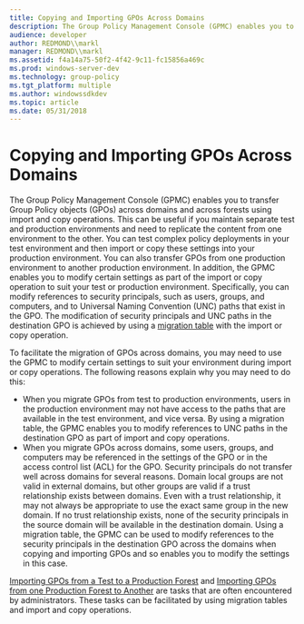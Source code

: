```yaml
---
title: Copying and Importing GPOs Across Domains
description: The Group Policy Management Console (GPMC) enables you to transfer Group Policy objects (GPOs) across domains and across forests using import and copy operations.
audience: developer
author: REDMOND\\markl
manager: REDMOND\\markl
ms.assetid: f4a14a75-50f2-4f42-9c11-fc15856a469c
ms.prod: windows-server-dev
ms.technology: group-policy
ms.tgt_platform: multiple
ms.author: windowssdkdev
ms.topic: article
ms.date: 05/31/2018
---
```


# Copying and Importing GPOs Across Domains

The Group Policy Management Console (GPMC) enables you to transfer Group Policy objects (GPOs) across domains and across forests using import and copy operations. This can be useful if you maintain separate test and production environments and need to replicate the content from one environment to the other. You can test complex policy deployments in your test environment and then import or copy these settings into your production environment. You can also transfer GPOs from one production environment to another production environment. In addition, the GPMC enables you to modify certain settings as part of the import or copy operation to suit your test or production environment. Specifically, you can modify references to security principals, such as users, groups, and computers, and to Universal Naming Convention (UNC) paths that exist in the GPO. The modification of security principals and UNC paths in the destination GPO is achieved by using a [migration table](using-migration-tables.md) with the import or copy operation.

To facilitate the migration of GPOs across domains, you may need to use the GPMC to modify certain settings to suit your environment during import or copy operations. The following reasons explain why you may need to do this:

-   When you migrate GPOs from test to production environments, users in the production environment may not have access to the paths that are available in the test environment, and vice versa. By using a migration table, the GPMC enables you to modify references to UNC paths in the destination GPO as part of import and copy operations.
-   When you migrate GPOs across domains, some users, groups, and computers may be referenced in the settings of the GPO or in the access control list (ACL) for the GPO. Security principals do not transfer well across domains for several reasons. Domain local groups are not valid in external domains, but other groups are valid if a trust relationship exists between domains. Even with a trust relationship, it may not always be appropriate to use the exact same group in the new domain. If no trust relationship exists, none of the security principals in the source domain will be available in the destination domain. Using a migration table, the GPMC can be used to modify references to the security principals in the destination GPO across the domains when copying and importing GPOs and so enables you to modify the settings in this case.

[Importing GPOs from a Test to a Production Forest](importing-gpos-from-a-test-to-a-production-forest.md) and [Importing GPOs from one Production Forest to Another](importing-gpos-from-one-production-forest-to-another.md) are tasks that are often encountered by administrators. These tasks can be facilitated by using migration tables and import and copy operations.

 

 




